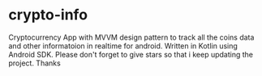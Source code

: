 # crypto-info
Cryptocurrency App with MVVM design pattern to track all the coins data and other informatoion in realtime for android. Written in Kotlin using Android SDK. Please don't forget to give stars so that i keep updating the project. Thanks
